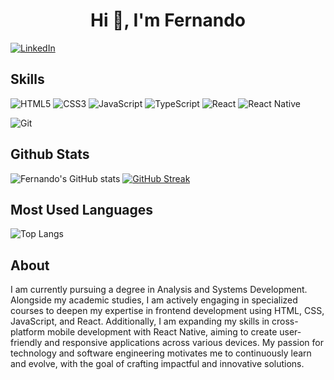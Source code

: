 <h1 align="center">Hi 👋, I'm Fernando</h1>

[![LinkedIn](https://img.shields.io/badge/LinkedIn-0077B5?style=for-the-badge&logo=linkedin&logoColor=white)](https://www.linkedin.com/in/fgdamasceno/) 
<!--[![GitHub](https://img.shields.io/badge/GitHub-100000?style=for-the-badge&logo=github&logoColor=white)](https://github.com/fgdamasceno)-->
<!--
FONTE DE BADGES
https://github.com/digitalinnovationone/dio-lab-open-source/blob/main/utils/badges/badges.md
-->
## Skills
![HTML5](https://img.shields.io/badge/HTML5-E34F26?style=for-the-badge&logo=html5&logoColor=white)
![CSS3](https://img.shields.io/badge/CSS3-1572B6?style=for-the-badge&logo=css3&logoColor=white)
![JavaScript](https://img.shields.io/badge/JavaScript-F7DF1E?style=for-the-badge&logo=javascript&logoColor=black)
![TypeScript](https://img.shields.io/badge/TypeScript-007ACC?style=for-the-badge&logo=typescript&logoColor=white)
![React](https://img.shields.io/badge/react-%2320232a.svg?style=for-the-badge&logo=react&logoColor=%2361DAFB)
![React Native](https://img.shields.io/badge/react_native-%2320232a.svg?style=for-the-badge&logo=react&logoColor=%2361DAFB)
<!--
js
![NodeJS](https://img.shields.io/badge/node.js-339933?style=for-the-badge&logo=Node.js&logoColor=white)
![Express.js](https://img.shields.io/badge/express.js-%23404d59.svg?style=for-the-badge&logo=express&logoColor=%2361DAFB)
![Next](https://img.shields.io/badge/Next-black?style=for-the-badge&logo=next.js&logoColor=white)
![Redux](https://img.shields.io/badge/redux-%23593d88.svg?style=for-the-badge&logo=redux&logoColor=white)
db
![MongoDB](https://img.shields.io/badge/MongoDB-%234ea94b.svg?style=for-the-badge&logo=mongodb&logoColor=white)
![PostgreSQL](https://img.shields.io/badge/PostgreSQL-000?style=for-the-badge&logo=postgresql)
css
![Tailwind](https://img.shields.io/badge/tailwindcss-%2338B2AC.svg?style=for-the-badge&logo=tailwind-css&logoColor=white)
other
![Java](https://img.shields.io/badge/java-%23ED8B00.svg?style=for-the-badge&logo=openjdk&logoColor=white)
contatos
[![Gmail](https://img.shields.io/badge/Gmail-333333?style=for-the-badge&logo=gmail&logoColor=red)](mailto:SEUGMAIL)
[![WhatsApp](https://img.shields.io/badge/WhatsApp-25D366?style=for-the-badge&logo=whatsapp&logoColor=white)](https://wa.me/DDI+DDD+SEU_NUMERO_WHATSAPP)
-->
![Git](https://img.shields.io/badge/GIT-E44C30?style=for-the-badge&logo=git&logoColor=white)


## Github Stats
![Fernando's GitHub stats](https://github-readme-stats.vercel.app/api?username=fgdamasceno&show_icons=true&theme=transparent) [![GitHub Streak](https://streak-stats.demolab.com?user=fgdamasceno&theme=transparent&date_format=j%20M%5B%20Y%5D&card_width=360)](https://git.io/streak-stats)

## Most Used Languages
![Top Langs](https://github-readme-stats-git-masterrstaa-rickstaa.vercel.app/api/top-langs/?username=fgdamasceno&layout=compact&bg_color=000&border_color=30A3DC&title_color=E94D5F&text_color=FFF)

## About
I am currently pursuing a degree in Analysis and Systems Development. Alongside my academic studies, I am actively engaging in specialized courses to deepen my expertise in frontend development using HTML, CSS, JavaScript, and React. Additionally, I am expanding my skills in cross-platform mobile development with React Native, aiming to create user-friendly and responsive applications across various devices. My passion for technology and software engineering motivates me to continuously learn and evolve, with the goal of crafting impactful and innovative solutions.


<!--
**fgdamasceno/fgdamasceno** is a ✨ _special_ ✨ repository because its `README.md` (this file) appears on your GitHub profile.

Here are some ideas to get you started:

- 🔭 I’m currently working on ...
- 🌱 I’m currently learning ...
- 👯 I’m looking to collaborate on ...
- 🤔 I’m looking for help with ...
- 💬 Ask me about ...
- 📫 How to reach me: ...
- 😄 Pronouns: ...
- ⚡ Fun fact: ...

![My GitHub stats](https://github-readme-stats.vercel.app/api?username=fgdamasceno&show_icons=true&theme=dark)


-->

